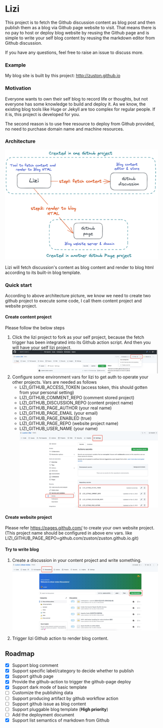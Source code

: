 # Lizi

This project is to fetch the Github discussion content as blog post and then publish 
them as a blog via Github page website to visit. That means there is no pay to host or deploy
blog website by reusing the Github page and is simple to write your self blog content by reusing 
the markdown editor from Github discussion.

If you have any questions, feel free to raise an issue to discuss more.

### Example
My blog site is built by this project: http://zuston.github.io

### Motivation

Everyone wants to own their self blog to record life or thoughts, but not everyone has some knowledge to 
build and deploy it. As we know, the existing blog tools like Huge or Jekyll are too complex for regular people.
If it is, this project is developed for you. 

The second reason is to use free resource to deploy from Github provided, no need to purchase domain name and machine resources.

### Architecture

![image](./assets/img.png)

Lizi will fetch discussion's content as blog content and render to blog html according to its built-in blog template.

### Quick start

According to above architecture picture, we know we need to create two github project to execute some code, I call them content
project and website project.

#### Create content project
Please follow the below steps
1. Click the lizi project to fork as your self project, because the fetch trigger has been integrated into its Github action script.
And then you will have your self lizi project.
   ![image](./assets/img_1.png)
2. Configure some environment vars for lizi to get auth to operate your other projects. Vars are needed as follows
   * LIZI_GITHUB_ACCESS_TOKEN (access token, this should gotten from your personal setting)
   * LIZI_GITHUB_COMMENT_REPO (comment stored project)
   * LIZI_GITHUB_DISCUSSION_REPO (content project name)
   * LIZI_GITHUB_PAGE_AUTHOR (your real name)
   * LIZI_GITHUB_PAGE_EMAIL (your email)
   * LIZI_GITHUB_PAGE_ENABLED (true)
   * LIZI_GITHUB_PAGE_REPO (website project name)
   * LIZI_GITHUB_USER_NAME (your name)
   ![image](./assets/img_2.png)


#### Create website project
Please refer https://pages.github.com/ to create your own website project. 
(This project name should be configured in above env vars. like LIZI_GITHUB_PAGE_REPO=github.com/zuston/zuston.github.io.git)

#### Try to write blog
1. Create a discussion in your content project and write something.
   ![image](./assets/img_4.png)

2. Trigger lizi Github action to render blog content.

## Roadmap
- [x] Support blog comment 
- [x] Support specific label/category to decide whether to publish
- [x] Support github page
- [x] Provide the github-action to trigger the github-page deploy
- [x] Support dark mode of basic template
- [ ] Customize the publishing data
- [ ] Support producing artifact by github workflow action
- [ ] Support github issue as blog content
- [ ] Support pluggable blog template (__High priority__)
- [ ] Add the deployment document
- [x] Support list semantics of markdown from Github